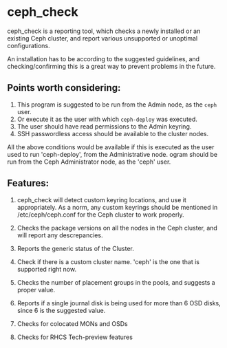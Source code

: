 # ceph_check 

ceph_check is a reporting tool, which checks a newly installed or an existing Ceph cluster, 
and report various unsupported or unoptimal configurations.  

An installation has to be according to the suggested guidelines, and checking/confirming 
this is a great way to prevent problems in the future.  

## Points worth considering:

1. This program is suggested to be run from the Admin node, as the `ceph` user.
2. Or execute it as the user with which `ceph-deploy` was executed.
3. The user should have read permissions to the Admin keyring.
4. SSH passwordless access should be available to the cluster nodes.

All the above conditions would be available if this is executed as the user used to 
run 'ceph-deploy', from the Administrative node.
ogram should be run from the Ceph Administrator node, as the 'ceph' user.

## Features:

1. ceph_check will detect custom keyring locations, and use it appropriately. As a norm, any custom keyrings
should be mentioned in /etc/ceph/ceph.conf for the Ceph cluster to work properly.

2. Checks the package versions on all the nodes in the Ceph cluster, and will report any descrepancies.

3. Reports the generic status of the Cluster.

4. Check if there is a custom cluster name. 'ceph' is the one that is supported right now.

5. Checks the number of placement groups in the pools, and suggests a proper value.

6. Reports if a single journal disk is being used for more than 6 OSD disks, since 6 is the suggested value.

7. Checks for colocated MONs and OSDs

8. Checks for RHCS Tech-preview features

